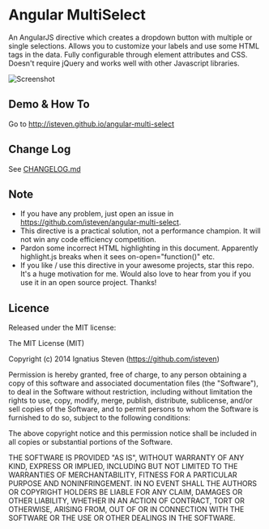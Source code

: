 Angular MultiSelect
==
An AngularJS directive which creates a dropdown button with multiple or single selections. 
Allows you to customize your labels and use some HTML tags in the data. Fully configurable through element attributes and CSS.
Doesn't require jQuery and works well with other Javascript libraries.

![Screenshot](https://raw.githubusercontent.com/isteven/angular-multi-select/master/screenshot.png)

Demo & How To 
--
Go to http://isteven.github.io/angular-multi-select

Change Log
--
See <a href="https://github.com/isteven/angular-multi-select/blob/master/CHANGELOG.md">CHANGELOG.md</a>

Note
--
- If you have any problem, just open an issue in <a href="https://github.com/isteven/angular-multi-select">https://github.com/isteven/angular-multi-select</a>.<br />
- This directive is a practical solution, not a performance champion. It will not win any code efficiency competition.<br />
- Pardon some incorrect HTML highlighting in this document. Apparently highlight.js breaks when it sees on-open="function()" etc.<br />
- If you like / use this directive in your awesome projects, star this repo. It's a huge motivation for me. Would also love to hear from you if you use it in an open source project. Thanks!<br />

Licence
--
Released under the MIT license:

The MIT License (MIT)

Copyright (c) 2014 Ignatius Steven (https://github.com/isteven)

Permission is hereby granted, free of charge, to any person obtaining a copy
of this software and associated documentation files (the "Software"), to deal
in the Software without restriction, including without limitation the rights
to use, copy, modify, merge, publish, distribute, sublicense, and/or sell
copies of the Software, and to permit persons to whom the Software is
furnished to do so, subject to the following conditions:

The above copyright notice and this permission notice shall be included in all
copies or substantial portions of the Software.

THE SOFTWARE IS PROVIDED "AS IS", WITHOUT WARRANTY OF ANY KIND, EXPRESS OR
IMPLIED, INCLUDING BUT NOT LIMITED TO THE WARRANTIES OF MERCHANTABILITY,
FITNESS FOR A PARTICULAR PURPOSE AND NONINFRINGEMENT. IN NO EVENT SHALL THE
AUTHORS OR COPYRIGHT HOLDERS BE LIABLE FOR ANY CLAIM, DAMAGES OR OTHER
LIABILITY, WHETHER IN AN ACTION OF CONTRACT, TORT OR OTHERWISE, ARISING FROM,
OUT OF OR IN CONNECTION WITH THE SOFTWARE OR THE USE OR OTHER DEALINGS IN THE
SOFTWARE.


